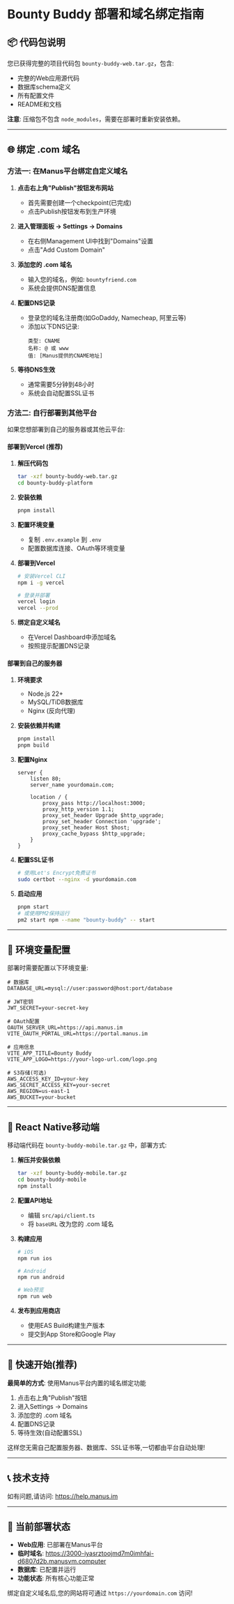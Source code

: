 # Bounty Buddy 部署和域名绑定指南

## 📦 代码包说明

您已获得完整的项目代码包 `bounty-buddy-web.tar.gz`，包含:
- 完整的Web应用源代码
- 数据库schema定义
- 所有配置文件
- README和文档

**注意**: 压缩包不包含 `node_modules`，需要在部署时重新安装依赖。

---

## 🌐 绑定 .com 域名

### 方法一: 在Manus平台绑定自定义域名

1. **点击右上角"Publish"按钮发布网站**
   - 首先需要创建一个checkpoint(已完成)
   - 点击Publish按钮发布到生产环境

2. **进入管理面板 → Settings → Domains**
   - 在右侧Management UI中找到"Domains"设置
   - 点击"Add Custom Domain"

3. **添加您的 .com 域名**
   - 输入您的域名，例如: `bountyfriend.com`
   - 系统会提供DNS配置信息

4. **配置DNS记录**
   - 登录您的域名注册商(如GoDaddy, Namecheap, 阿里云等)
   - 添加以下DNS记录:
     ```
     类型: CNAME
     名称: @ 或 www
     值: [Manus提供的CNAME地址]
     ```

5. **等待DNS生效**
   - 通常需要5分钟到48小时
   - 系统会自动配置SSL证书

### 方法二: 自行部署到其他平台

如果您想部署到自己的服务器或其他云平台:

#### 部署到Vercel (推荐)

1. **解压代码包**
   ```bash
   tar -xzf bounty-buddy-web.tar.gz
   cd bounty-buddy-platform
   ```

2. **安装依赖**
   ```bash
   pnpm install
   ```

3. **配置环境变量**
   - 复制 `.env.example` 到 `.env`
   - 配置数据库连接、OAuth等环境变量

4. **部署到Vercel**
   ```bash
   # 安装Vercel CLI
   npm i -g vercel
   
   # 登录并部署
   vercel login
   vercel --prod
   ```

5. **绑定自定义域名**
   - 在Vercel Dashboard中添加域名
   - 按照提示配置DNS记录

#### 部署到自己的服务器

1. **环境要求**
   - Node.js 22+
   - MySQL/TiDB数据库
   - Nginx (反向代理)

2. **安装依赖并构建**
   ```bash
   pnpm install
   pnpm build
   ```

3. **配置Nginx**
   ```nginx
   server {
       listen 80;
       server_name yourdomain.com;
       
       location / {
           proxy_pass http://localhost:3000;
           proxy_http_version 1.1;
           proxy_set_header Upgrade $http_upgrade;
           proxy_set_header Connection 'upgrade';
           proxy_set_header Host $host;
           proxy_cache_bypass $http_upgrade;
       }
   }
   ```

4. **配置SSL证书**
   ```bash
   # 使用Let's Encrypt免费证书
   sudo certbot --nginx -d yourdomain.com
   ```

5. **启动应用**
   ```bash
   pnpm start
   # 或使用PM2保持运行
   pm2 start npm --name "bounty-buddy" -- start
   ```

---

## 🔧 环境变量配置

部署时需要配置以下环境变量:

```env
# 数据库
DATABASE_URL=mysql://user:password@host:port/database

# JWT密钥
JWT_SECRET=your-secret-key

# OAuth配置
OAUTH_SERVER_URL=https://api.manus.im
VITE_OAUTH_PORTAL_URL=https://portal.manus.im

# 应用信息
VITE_APP_TITLE=Bounty Buddy
VITE_APP_LOGO=https://your-logo-url.com/logo.png

# S3存储(可选)
AWS_ACCESS_KEY_ID=your-key
AWS_SECRET_ACCESS_KEY=your-secret
AWS_REGION=us-east-1
AWS_BUCKET=your-bucket
```

---

## 📱 React Native移动端

移动端代码在 `bounty-buddy-mobile.tar.gz` 中，部署方式:

1. **解压并安装依赖**
   ```bash
   tar -xzf bounty-buddy-mobile.tar.gz
   cd bounty-buddy-mobile
   npm install
   ```

2. **配置API地址**
   - 编辑 `src/api/client.ts`
   - 将 `baseURL` 改为您的 .com 域名

3. **构建应用**
   ```bash
   # iOS
   npm run ios
   
   # Android
   npm run android
   
   # Web预览
   npm run web
   ```

4. **发布到应用商店**
   - 使用EAS Build构建生产版本
   - 提交到App Store和Google Play

---

## 🎯 快速开始(推荐)

**最简单的方式**: 使用Manus平台内置的域名绑定功能

1. 点击右上角"Publish"按钮
2. 进入Settings → Domains
3. 添加您的 .com 域名
4. 配置DNS记录
5. 等待生效(自动配置SSL)

这样您无需自己配置服务器、数据库、SSL证书等,一切都由平台自动处理!

---

## 📞 技术支持

如有问题,请访问: https://help.manus.im

---

## 🚀 当前部署状态

- **Web应用**: 已部署在Manus平台
- **临时域名**: https://3000-iyasrztoojmd7m0imhfai-d6807d2b.manusvm.computer
- **数据库**: 已配置并运行
- **功能状态**: 所有核心功能正常

绑定自定义域名后,您的网站将可通过 `https://yourdomain.com` 访问!

